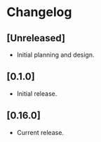 # Changelog

## [Unreleased]

- Initial planning and design.

## [0.1.0]

- Initial release.

## [0.16.0]

- Current release.
